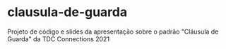 # clausula-de-guarda
Projeto de código e slides da apresentação sobre o padrão "Cláusula de Guarda" da TDC Connections 2021
